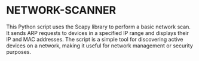 # NETWORK-SCANNER
This Python script uses the Scapy library to perform a basic network scan. It sends ARP requests to devices in a specified IP range and displays their IP and MAC addresses. The script is a simple tool for discovering active devices on a network, making it useful for network management or security purposes.

